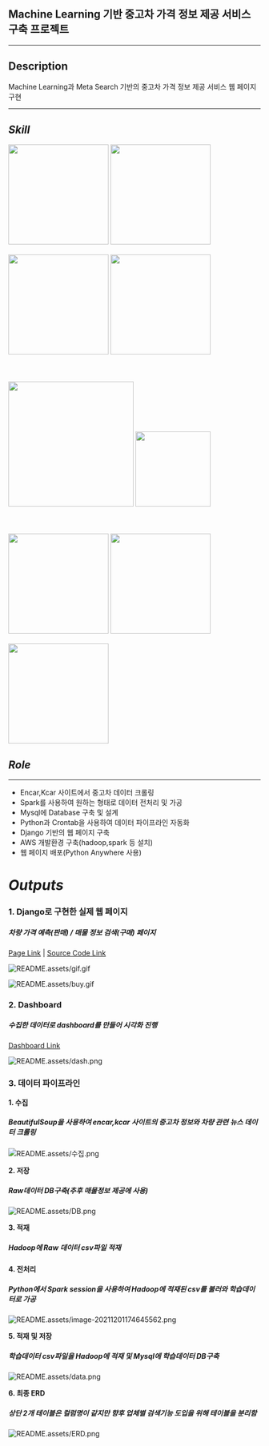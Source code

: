## Machine Learning 기반 중고차 가격 정보 제공 서비스 구축 프로젝트
---
## Description

Machine Learning과 Meta Search 기반의 중고차 가격 정보 제공 서비스 웹 페이지 구현


***
## ***Skill***

<div>
<img src='README.assets/Python-Symbol.png' width=200px >
<img src='README.assets/django.png' width=200px>
<br></br>
<img src='README.assets/BeautifulSoup.png' width=200px>
<img src='README.assets/pandas.jpeg' width=200px>
<br></br>
<br></br>
<img src='README.assets/vmware.jpeg' width=250px>
<img src='README.assets/aws.png' width=150px>
<br></br>
<br></br>
<img src='README.assets/mysql.png' width=200px>
<img src='README.assets/hadoop.png' width=200px>
<br></br>
<img src='README.assets/spark.png' width=200px>
</span>
</div>




## ***Role***
---

- Encar,Kcar 사이트에서 중고차 데이터 크롤링
- Spark를 사용하여 원하는 형태로 데이터 전처리 및 가공
- Mysql에 Database 구축 및 설계
- Python과 Crontab을 사용하여 데이터 파이프라인 자동화
- Django 기반의 웹 페이지 구축
- AWS 개발환경 구축(hadoop,spark 등 설치)
- 웹 페이지 배포(Python Anywhere 사용)

<!-- 문구 수정 좀더 디테일하게 -->




# ***Outputs***

### **1. Django로 구현한 실제 웹 페이지**                   

##### 차량 가격 예측(판매) / 매물 정보 검색(구매) 페이지

<!-- 소소코드 링크 첨부하기 -->
    
[Page Link](https://day-car.com/#) | [Source Code Link](https://github.com/ankiyong/day_car/tree/master/daycar)
    

![README.assets/gif.gif](README.assets/gif.gif)

![README.assets/buy.gif](README.assets/buy.gif)


### **2. Dashboard**

  ##### 수집한 데이터로 dashboard를 만들어 시각화 진행

   [Dashboard Link](https://day-car.com/dash/#)
       
![README.assets/dash.png](README.assets/dash.png)
    
    
    
### **3. 데이터 파이프라인**

**1. 수집**
  ##### BeautifulSoup을 사용하여 encar,kcar 사이트의 중고차 정보와 차량 관련 뉴스 데이터 크롤링
  ![README.assets/수집.png](README.assets/수집.png)
            
**2. 저장**
##### Raw데이터 DB구축(추후 매물정보 제공에 사용)
  ![README.assets/DB.png](README.assets/DB.png)
            

**3. 적재**

  ##### Hadoop에 Raw 데이터 csv파일 적재

<!-- hadoop 처리 로직이나 설정관련  -->

**4. 전처리**
  ##### Python에서 Spark session을 사용하여 Hadoop에 적재된 csv를 불러와 학습데이터로 가공

![README.assets/image-20211201174645562.png](README.assets/image-20211201174645562.png)
            

**5. 적재 및 저장**
  ##### 학습데이터 csv파일을 Hadoop에 적재 및 Mysql에 학습데이터 DB구축

![README.assets/data.png](README.assets/data.png)
            
            
**6. 최종 ERD**
  ##### 상단 2개 테이블은 컬럼명이 같지만 향후 업체별 검색기능 도입을 위해 테이블을 분리함

![README.assets/ERD.png](README.assets/ERD.png)
